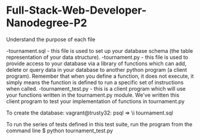 # Full-Stack-Web-Developer-Nanodegree-P2

Understand the purpose of each file

-tournament.sql  - this file is used to set up your database schema (the table representation of your data structure).
-tournament.py - this file is used to provide access to your database via a library of functions which can add, delete or query data in your database to another python program (a client program). Remember that when you define a function, it does not execute, it simply means the function is defined to run a specific set of instructions when called.
-tournament_test.py - this is a client program which will use your functions written in the tournament.py module. We've written this client program to test your implementation of functions in tournament.py

To create the database:
vagrant@trusty32: psql => \i tournament.sql 

To run the series of tests defined in this test suite, run the program from the command line $ python tournament_test.py
